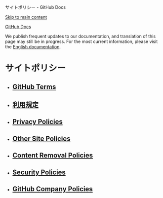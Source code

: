 サイトポリシー - GitHub Docs

[Skip to main content](#main-content)

[](/ja)[GitHub Docs](/ja)

We publish frequent updates to our documentation, and translation of this page may still be in progress. For the most current information, please visit the [English documentation](/en).

サイトポリシー
==========

* [GitHub Terms](/ja/site-policy/github-terms)
  ----------

* [利用規定](/ja/site-policy/acceptable-use-policies)
  ----------

* [Privacy Policies](/ja/site-policy/privacy-policies)
  ----------

* [Other Site Policies](/ja/site-policy/other-site-policies)
  ----------

* [Content Removal Policies](/ja/site-policy/content-removal-policies)
  ----------

* [Security Policies](/ja/site-policy/security-policies)
  ----------

* [GitHub Company Policies](/ja/site-policy/github-company-policies)
  ----------
